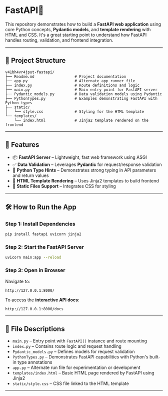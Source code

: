 # FastAPI🚀

This repository demonstrates how to build a **FastAPI web application** using core Python concepts, **Pydantic models**, and **template rendering** with HTML and CSS. It's a great starting point to understand how FastAPI handles routing, validation, and frontend integration.

---

## 📁 Project Structure

```
v41bh4vr4jput-fastapi/
├── Readme.md                  # Project documentation
├── app.py                     # Alternate app runner file
├── index.py                   # Route definitions and logic
├── main.py                    # Main entry point for FastAPI server
├── Pydantic_models.py         # Data validation models using Pydantic
├── PythonTypes.py             # Examples demonstrating FastAPI with Python types
├── static/
│   └── style.css              # Styling for the HTML template
└── templates/
    └── index.html             # Jinja2 template rendered on the frontend
```

---

## 🚀 Features

* 📦 **FastAPI Server** – Lightweight, fast web framework using ASGI
* ✅ **Data Validation** – Leverages **Pydantic** for request/response validation
* 🧠 **Python Type Hints** – Demonstrates strong typing in API parameters and return values
* 🎨 **HTML Template Rendering** – Uses Jinja2 templates to build frontend
* 💅 **Static Files Support** – Integrates CSS for styling

---

## 🛠️ How to Run the App

### Step 1: Install Dependencies

```bash
pip install fastapi uvicorn jinja2
```

### Step 2: Start the FastAPI Server

```bash
uvicorn main:app --reload
```

### Step 3: Open in Browser

Navigate to:

```
http://127.0.0.1:8000/
```

To access the **interactive API docs**:

```
http://127.0.0.1:8000/docs
```

---

## 📄 File Descriptions

* `main.py` – Entry point with `FastAPI()` instance and route mounting
* `index.py` – Contains route logic and request handling
* `Pydantic_models.py` – Defines models for request validation
* `PythonTypes.py` – Demonstrates FastAPI capabilities with Python's built-in type annotations
* `app.py` – Alternate run file for experimentation or development
* `templates/index.html` – Basic HTML page rendered by FastAPI using Jinja2
* `static/style.css` – CSS file linked to the HTML template

---


